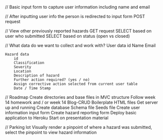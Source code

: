 // Basic input form to capture user information including name and email

// After inputting user info the person is redirected to input form
    POST request

// View other previously reported hazards 
    GET request
    SELECT based on user who submitted
    SELECT based on status (open vs closed)

// What data do we want to collect and work with?
    User data
        id
        Name
        Email

    Hazard data
        id
        Classification
        Severity
        Location
        Description of hazard
        Further action required? (yes / no)
        Assign corrective action selected from current user table
        Date / Time Stamp

// Roadmap
    Create directories and base files in MVC structure
        Follow week 14 homework and / or week 14 Blog-CRUD
        Boilerplate HTML files
    Get server up and running
    Create database
        Schema file
        Seeds file
    Create user information input form
    Create hazard reporting form
    Deploy basic application to Heroku
    Start on presentation material
    
// Parking lot
    Visually render a pinpoint of where a hazard was submitted, select the pinpoint to view hazard information